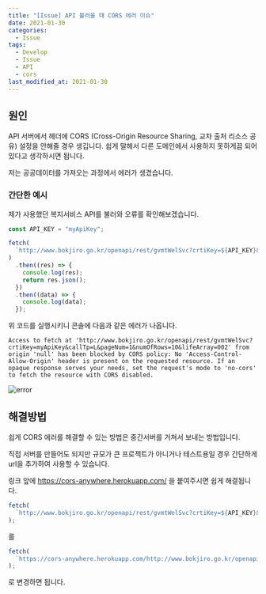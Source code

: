 ```yaml
---
title: "[Issue] API 불러올 때 CORS 에러 이슈"
date: 2021-01-30
categories:
  - Issue
tags:
  - Develop
  - Issue
  - API
  - cors
last_modified_at: 2021-01-30
---
```


## 원인

API 서버에서 헤더에 CORS (Cross-Origin Resource Sharing, 교차 출처 리소스 공유) 설정을 안해줄 경우 생깁니다.
쉽게 말해서 다른 도메인에서 사용하지 못하게끔 되어있다고 생각하시면 됩니다.

저는 공공데이터를 가져오는 과정에서 에러가 생겼습니다.

### 간단한 예시

제가 사용했던 복지서비스 API를 불러와 오류를 확인해보겠습니다.

```js
const API_KEY = "myApiKey";

fetch(
  `http://www.bokjiro.go.kr/openapi/rest/gvmtWelSvc?crtiKey=${API_KEY}&callTp=L&pageNum=1&numOfRows=10&lifeArray=002`
)
  .then((res) => {
    console.log(res);
    return res.json();
  })
  .then((data) => {
    console.log(data);
  });
```

위 코드를 실행시키니 콘솔에 다음과 같은 에러가 나옵니다.

```
Access to fetch at 'http://www.bokjiro.go.kr/openapi/rest/gvmtWelSvc?crtiKey=myApiKey&callTp=L&pageNum=1&numOfRows=10&lifeArray=002' from origin 'null' has been blocked by CORS policy: No 'Access-Control-Allow-Origin' header is present on the requested resource. If an opaque response serves your needs, set the request's mode to 'no-cors' to fetch the resource with CORS disabled.
```

![error](/assets/2021-01-30-Issue5/sample.JPG)

## 해결방법

쉽게 CORS 에러를 해결할 수 있는 방법은 중간서버를 거쳐서 보내는 방법입니다.

직접 서버를 만들어도 되지만 규모가 큰 프로젝트가 아니거나 테스트용일 경우 간단하게 url을 추가하여 사용할 수 있습니다.

링크 앞에 https://cors-anywhere.herokuapp.com/ 을 붙여주시면 쉽게 해결됩니다.

```js
fetch(
  `http://www.bokjiro.go.kr/openapi/rest/gvmtWelSvc?crtiKey=${API_KEY}&callTp=L&pageNum=1&numOfRows=10&lifeArray=002`
);
```

를

```js
fetch(
  `https://cors-anywhere.herokuapp.com/http://www.bokjiro.go.kr/openapi/rest/gvmtWelSvc?crtiKey=${API_KEY}&callTp=L&pageNum=1&numOfRows=10&lifeArray=002`
);
```

로 변경하면 됩니다.
